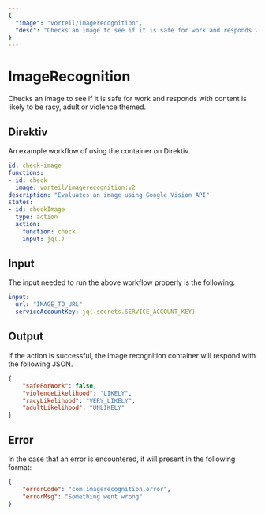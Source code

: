 ```yaml
---
{
  "image": "vorteil/imagerecognition",
  "desc": "Checks an image to see if it is safe for work and responds with content is likely to be racy, adult or violence themed."
}
---
```

# ImageRecognition

Checks an image to see if it is safe for work and responds with content is likely to be racy, adult or violence themed.

## Direktiv

An example workflow of using the container on Direktiv.

```yaml
id: check-image
functions:
- id: check
  image: vorteil/imagerecognition:v2
description: "Evaluates an image using Google Vision API"
states:
- id: checkImage
  type: action
  action:
    function: check
    input: jq(.)
```

## Input

The input needed to run the above workflow properly is the following:

```yaml
input:
  url: "IMAGE_TO_URL"
  serviceAccountKey: jq(.secrets.SERVICE_ACCOUNT_KEY)
```

## Output

If the action is successful, the image recognition container will respond with the following JSON.

```json
{
    "safeForWork": false,
    "violenceLikelihood": "LIKELY",
    "racyLikelihood": "VERY_LIKELY",
    "adultLikelihood": "UNLIKELY"
}
```

## Error

In the case that an error is encountered, it will present in the following format:

```json
{
    "errorCode": "com.imagerecognition.error",
    "errorMsg": "Something went wrong"
}
```